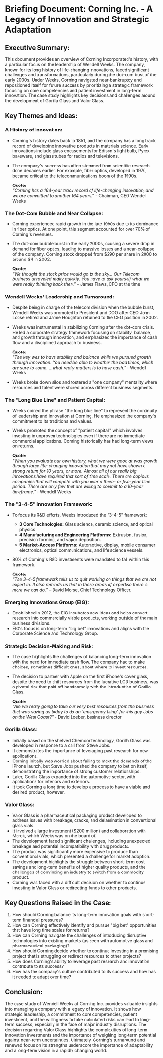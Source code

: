 # Briefing Document: Corning Inc. - A Legacy of Innovation and Strategic Adaptation

## Executive Summary:
This document provides an overview of Corning Incorporated's history, with a particular focus on the leadership of Wendell Weeks. The company, known for its long history of life-changing innovations, faced significant challenges and transformations, particularly during the dot-com bust of the early 2000s. Under Weeks, Corning navigated near-bankruptcy and repositioned itself for future success by prioritizing a strategic framework focusing on core competencies and patient investment in long-term innovation. The case study highlights key decisions and challenges around the development of Gorilla Glass and Valor Glass.

## Key Themes and Ideas:

### A History of Innovation:
- Corning's history dates back to 1851, and the company has a long track record of developing innovative products in materials science. Early innovations include glass encasements for Edison's light bulb, Pyrex bakeware, and glass tubes for radios and televisions.
- The company's success has often stemmed from scientific research done decades earlier. For example, fiber optics, developed in 1970, became critical to the telecommunications boom of the 1990s.
  
  **Quote:**  
  *“Corning has a 164-year track record of life-changing innovation, and we are committed to another 164 years.”* - Chairman, CEO Wendell Weeks

### The Dot-Com Bubble and Near Collapse:
- Corning experienced rapid growth in the late 1990s due to its dominance in fiber optics. At one point, this segment accounted for over 70% of Corning's revenues.
- The dot-com bubble burst in the early 2000s, causing a severe drop in demand for fiber optics, leading to massive losses and a near-collapse of the company. Corning stock dropped from $290 per share in 2000 to around $4 in 2002.
  
  **Quote:**  
  *“We thought the stock price would go to the sky... Our Telecom business unraveled really quickly. You have to ask yourself what we were really thinking back then.”* - James Flaws, CFO at the time

### Wendell Weeks' Leadership and Turnaround:
- Despite being in charge of the telecom division when the bubble burst, Wendell Weeks was promoted to President and COO after CEO John Loose retired and Jamie Houghton returned to the CEO position in 2002.
- Weeks was instrumental in stabilizing Corning after the dot-com crisis. He led a corporate strategy framework focusing on stability, balance, and growth through innovation, and emphasized the importance of cash flow and a disciplined approach to business.
  
  **Quote:**  
  *"The key was to have stability and balance while we pursued growth through innovation. You need be able to weather the bad times, which are sure to come. ...what really matters is to have cash."* - Wendell Weeks

- Weeks broke down silos and fostered a "one company" mentality where resources and talent were shared across different business segments.

### The "Long Blue Line" and Patient Capital:
- Weeks coined the phrase "the long blue line" to represent the continuity of leadership and innovation at Corning. He emphasized the company's commitment to its traditions and values.
- Weeks promoted the concept of "patient capital," which involves investing in unproven technologies even if there are no immediate commercial applications. Corning historically has had long-term views on returns.
  
  **Quote:**  
  *"When you evaluate our own history, what we were good at was growth through large life-changing innovation that may not have shown a strong return for 10 years, or more. Almost all of our really big innovations have required that sort of time scale. There are copious companies that will compete with you over a three- or five-year time period. There are only few that are willing to commit to a 10-year timeframe."* - Wendell Weeks

### The "3-4-5" Innovation Framework:
- To focus its R&D efforts, Weeks introduced the "3-4-5" framework:
  - **3 Core Technologies:** Glass science, ceramic science, and optical physics
  - **4 Manufacturing and Engineering Platforms:** Extrusion, fusion, precision forming, and vapor deposition.
  - **5 Market-Access Platforms:** Automotive, display, mobile consumer electronics, optical communications, and life science vessels.
- 80% of Corning's R&D investments were mandated to fall within this framework.

  **Quote:**  
  *“The 3-4-5 framework tells us to quit working on things that we are not expert in. It also reminds us that in these areas of expertise there is more we can do.”* – David Morse, Chief Technology Officer.

### Emerging Innovations Group (EIG):
- Established in 2012, the EIG incubates new ideas and helps convert research into commercially viable products, working outside of the main business divisions.
- EIG's focus is on long-term "big bet" innovations and aligns with the Corporate Science and Technology Group.

### Strategic Decision-Making and Risk:
- The case highlights the challenges of balancing long-term innovation with the need for immediate cash flow. The company had to make choices, sometimes difficult ones, about where to invest resources.
- The decision to partner with Apple on the first iPhone's cover glass, despite the need to shift resources from the lucrative LCD business, was a pivotal risk that paid off handsomely with the introduction of Gorilla Glass.

  **Quote:**  
  *“Are we really going to take our very best resources from the business that was saving us today to do an ‘emergency thing’ for this guy Jobs on the West Coast?”* - David Loeber, business director

### Gorilla Glass:
- Initially based on the shelved Chemcor technology, Gorilla Glass was developed in response to a call from Steve Jobs.
- It demonstrates the importance of leveraging past research for new applications.
- Corning initially was worried about failing to meet the demands of the iPhone launch, but Steve Jobs pushed the company to bet on itself, demonstrating the importance of strong customer relationships.
- Later, Gorilla Glass expanded into the automotive sector, with applications for interiors and exteriors.
- It took Corning a long time to develop a process to have a viable and desired product, however.

### Valor Glass:
- Valor Glass is a pharmaceutical packaging product developed to address issues with breakage, cracks, and delamination in conventional glass vials.
- It involved a large investment ($200 million) and collaboration with Merck, which Weeks was on the board of.
- The development faced significant challenges, including unexpected breakage and potential incompatibility with drug products.
- The product was significantly more expensive to produce than conventional vials, which presented a challenge for market adoption.
- The development highlights the struggle between short-term cost savings and long-term benefits of higher quality products, and the challenges of convincing an industry to switch from a commodity product.
- Corning was faced with a difficult decision on whether to continue investing in Valor Glass or redirecting funds to other products.

## Key Questions Raised in the Case:
1. How should Corning balance its long-term innovation goals with short-term financial pressures?
2. How can Corning effectively identify and pursue "big bet" opportunities that have long time scales for returns?
3. How can Corning navigate the challenges of introducing disruptive technologies into existing markets (as seen with automotive glass and pharmaceutical packaging)?
4. How should Corning decide whether to continue investing in a promising project that is struggling or redirect resources to other projects?
5. How does Corning's ability to leverage past research and innovation contribute to its success?
6. How has the company's culture contributed to its success and how has it needed to adapt over time?

## Conclusion:
The case study of Wendell Weeks at Corning Inc. provides valuable insights into managing a company with a legacy of innovation. It shows how strategic leadership, a commitment to core competencies, patient investment, and the willingness to take calculated risks can lead to long-term success, especially in the face of major industry disruptions. The decision regarding Valor Glass highlights the complexities of long-term innovation investments and the importance of weighing long-term potential against near-term uncertainties. Ultimately, Corning's turnaround and renewed focus on its strengths underscore the importance of adaptability and a long-term vision in a rapidly changing world.

